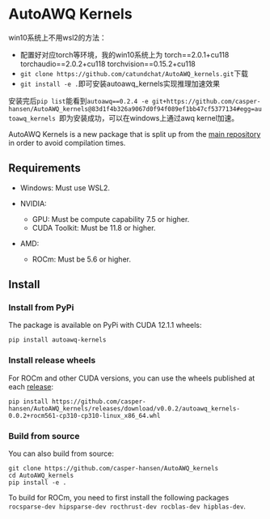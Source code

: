 # AutoAWQ Kernels

win10系统上不用wsl2的方法：
- 配置好对应torch等环境，我的win10系统上为
torch==2.0.1+cu118
torchaudio==2.0.2+cu118
torchvision==0.15.2+cu118
- `git clone https://github.com/catundchat/AutoAWQ_kernels.git`下载
- `git install -e .`即可安装autoawq_kernels实现推理加速效果

安装完后`pip list`能看到`autoawq==0.2.4
-e git+https://github.com/casper-hansen/AutoAWQ_kernels@83d1f4b326a9067d0f94f089ef1bb47cf5377134#egg=autoawq_kernels
`即为安装成功，可以在windows上通过awq kernel加速。

AutoAWQ Kernels is a new package that is split up from the [main repository](https://github.com/casper-hansen/AutoAWQ) in order to avoid compilation times.

## Requirements

- Windows: Must use WSL2.

- NVIDIA:
  - GPU: Must be compute capability 7.5 or higher.
  - CUDA Toolkit: Must be 11.8 or higher.
- AMD:
  - ROCm: Must be 5.6 or higher.

## Install

### Install from PyPi

The package is available on PyPi with CUDA 12.1.1 wheels:

```
pip install autoawq-kernels
```

### Install release wheels

For ROCm and other CUDA versions, you can use the wheels published at each [release](https://github.com/casper-hansen/AutoAWQ_kernels/releases/):

```
pip install https://github.com/casper-hansen/AutoAWQ_kernels/releases/download/v0.0.2/autoawq_kernels-0.0.2+rocm561-cp310-cp310-linux_x86_64.whl
```

### Build from source
You can also build from source:

```
git clone https://github.com/casper-hansen/AutoAWQ_kernels
cd AutoAWQ_kernels
pip install -e .
```

To build for ROCm, you need to first install the following packages `rocsparse-dev hipsparse-dev rocthrust-dev rocblas-dev hipblas-dev`.

